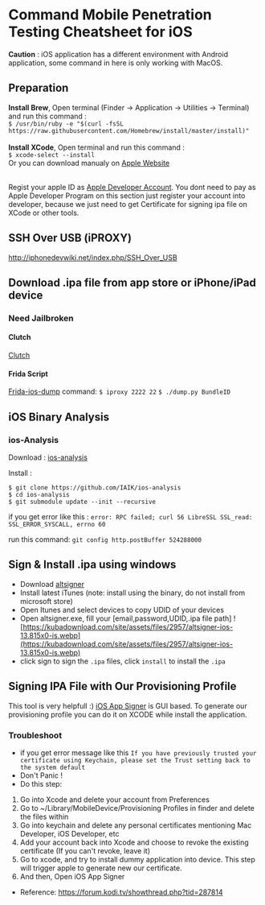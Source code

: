# Command Mobile Penetration Testing Cheatsheet for iOS

**Caution** : iOS application has a different environment with Android application, some command in here is only working with MacOS.

## Preparation
**Install Brew**, Open terminal (Finder -> Application -> Utilities -> Terminal) and run this command :</br>
`$ /usr/bin/ruby -e "$(curl -fsSL https://raw.githubusercontent.com/Homebrew/install/master/install)"`</br></br>
**Install XCode**, Open terminal and run this command : </br>
`$ xcode-select --install`</br>
Or you can download manualy on [Apple Website](https://developer.apple.com/downloads)</br></br>

Regist your apple ID as [Apple Developer Account](http://developer.apple.com/account). You dont need to pay as Apple Developer Program on this section just register your account into developer, because we just need to get Certificate for signing ipa file on XCode or other tools.

## SSH Over USB (iPROXY)
http://iphonedevwiki.net/index.php/SSH_Over_USB

## Download .ipa file from app store or iPhone/iPad device

### Need Jailbroken 
#### Clutch
[Clutch](https://github.com/KJCracks/Clutch)

#### Frida Script
[Frida-ios-dump](https://github.com/AloneMonkey/frida-ios-dump)
command:
`$ iproxy 2222 22`
`$ ./dump.py BundleID`

## iOS Binary Analysis
### ios-Analysis
Download : [ios-analysis](https://github.com/IAIK/ios-analysis)

Install : 
```
$ git clone https://github.com/IAIK/ios-analysis
$ cd ios-analysis
$ git submodule update --init --recursive
```

if you get error like this :
`error: RPC failed; curl 56 LibreSSL SSL_read: SSL_ERROR_SYSCALL, errno 60`

run this command:
`git config http.postBuffer 524288000`

## Sign & Install .ipa using windows

- Download [altsigner](http://qd.appdown.info/qd/altsignerqd/altsignerInstaller_1.1.0.0/AltSigner_Installer_1.1.0.0.exe)
- Install latest iTunes (note: install using the binary, do not install from microsoft store)
- Open Itunes and select devices to copy UDID of your devices
- Open altsigner.exe, fill your [email,password,UDID,.ipa file path]
![https://kubadownload.com/site/assets/files/2957/altsigner-ios-13.815x0-is.webp](https://kubadownload.com/site/assets/files/2957/altsigner-ios-13.815x0-is.webp)
- click sign to sign the `.ipa` files, click `install` to install the `.ipa`

## Signing IPA File with Our Provisioning Profile

This tool is very helpfull :) [iOS App Signer](https://dantheman827.github.io/ios-app-signer/) is GUI based. 
To generate our provisioning profile you can do it on XCODE while install the application.

### Troubleshoot
- if you get error message like this ``` If you have previously trusted your certificate using Keychain, please set the Trust setting back to the system default ``` 
- Don't Panic ! 
- Do this step: 
 1. Go into Xcode and delete your account from Preferences
 2. Go to ~/Library/MobileDevice/Provisioning Profiles in finder and delete the files within
 3. Go into keychain and delete any personal certificates mentioning Mac Developer, iOS Developer, etc
 4. Add your account back into Xcode and choose to revoke the existing certificate (If you can't revoke, leave it)
 5. Go to xcode, and try to install dummy application into device. This step will trigger apple to generate new our certificate.
 6. And then, Open iOS App Signer
- Reference: https://forum.kodi.tv/showthread.php?tid=287814
